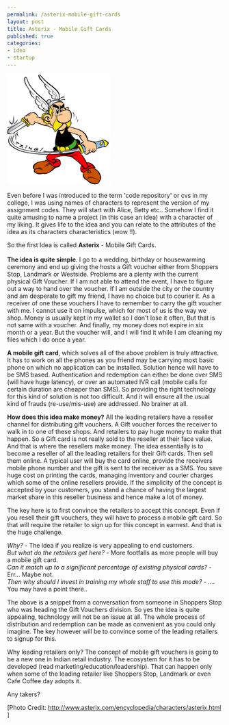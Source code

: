 ```yaml
--- 
permalink: /asterix-mobile-gift-cards
layout: post
title: Asterix - Mobile Gift Cards
published: true
categories: 
- idea
- startup
---
```

<img src="/images/a.gif" alt="Asterix - Mobile Gift Cards" />

Even before I was introduced to the term 'code repository' or cvs in my college, I was using names of characters to represent the version of my assignment codes. They will start with Alice, Betty etc.. Somehow I find it quite amusing to name a project (in this case an idea) with a character of my liking. It gives life to the idea and you can relate to the attributes of the idea as its characters characteristics (wow !!).

So the first Idea is called <strong>Asterix</strong> - Mobile Gift Cards.<br /><!--more--><br /><strong>The idea is quite simple</strong>. I go to a wedding, birthday or housewarming ceremony and end up giving the hosts a Gift voucher either from Shoppers Stop, Landmark or Westside. Problems are a plenty with the current physical Gift Voucher. If I am not able to attend the event, I have to figure out a way to hand over the voucher. If I am outside the city or the country and am desperate to gift my friend, I have no choice but to courier it. As a receiver of one these vouchers I have to remember to carry the gift voucher with me. I cannot use it on impulse, which for most of us is the way we shop. Money is usually kept in my wallet so I don't lose it often, But that is not same with a voucher. And finally, my money does not expire in six month or a year. But the voucher will, and I will find it while I am cleaning my files which I do once a year.

<strong>A mobile gift card</strong>, which solves all of the above problem is truly attractive. It has to work on all the phones as you friend may be carrying most basic phone on which no application can be installed. Solution hence will have to be SMS based. Authentication and redemption can either be done over SMS (will have huge latency), or over an automated IVR call (mobile calls for certain duration are cheaper than SMS). So providing the right technology for this kind of solution is not too difficult. And it will ensure all the usual kind of frauds (re-use/mis-use) are addressed. No brainer at all.

<strong>How does this idea make money?</strong> All the leading retailers have a reseller channel for distributing gift vouchers. A Gift voucher forces the receiver to walk in to one of these shops. And retailers to pay huge money to make that happen. So a Gift card is not really sold to the reseller at their face value. And that is where the resellers make money. The idea essentially is to become a reseller of all the leading retailers for their Gift cards. Then sell them online. A typical user will buy the card online, provide the receivers mobile phone number and the gift is sent to the receiver as a SMS. You save huge cost on printing the cards, managing inventory and courier charges which some of the online resellers provide. If the simplicity of the concept is accepted by your customers, you stand a chance of having the largest market share in this reseller business and hence make a lot of money.

The key here is to first convince the retailers to accept this concept. Even if you resell their gift vouchers, they will have to process a mobile gift card. So that will require the retailer to sign up for this concept in earnest. And that is the huge challenge.

<em>Why?</em> - The idea if you realize is very appealing to end customers. <br /><em>But what do the retailers get here? - </em>More footfalls as more people will buy a mobile gift card. <br /><em>Can it match up to a significant percentage of existing physical cards? - </em>Err... Maybe not.<br /> <em>Then why should I invest in training my whole staff to use this mode? - .... </em>You may have a point there..

The above is a snippet from a conversation from someone in Shoppers Stop who was heading the Gift Vouchers division. So yes the idea is quite appealing, technology will not be an issue at all. The whole process of distribution and redemption can be made as convenient as you could only imagine. The key however will be to convince some of the leading retailers to signup for this. 

Why leading retailers only? The concept of mobile gift vouchers is going to be a new one in Indian retail industry. The ecosystem for it has to be developed (read marketing/education/leadership). That can happen only when some of the leading retailer like Shoppers Stop, Landmark or even Cafe Coffee day adopts it.

Any takers?

[Photo Credit: <a href="http://www.asterix.com/encyclopedia/characters/asterix.html" title="Asterix" target="_self">http://www.asterix.com/encyclopedia/characters/asterix.html</a> ]

